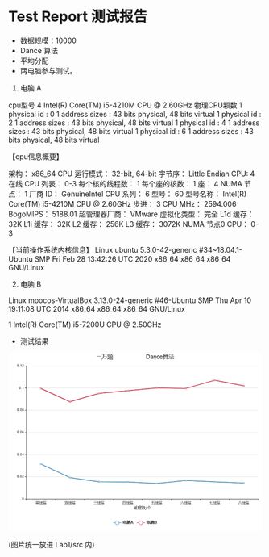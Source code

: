 # Test Report 测试报告

* 数据规模：10000
* Dance 算法
* 平均分配
* 两电脑参与测试。

1. 电脑 A

cpu型号 4 Intel(R) Core(TM) i5-4210M CPU @ 2.60GHz
物理CPU颗数 
1 physical id	: 0
   1 address sizes	: 43 bits physical, 48 bits virtual
   1 physical id	: 2
   1 address sizes	: 43 bits physical, 48 bits virtual
   1 physical id	: 4
   1 address sizes	: 43 bits physical, 48 bits virtual
   1 physical id	: 6
   1 address sizes	: 43 bits physical, 48 bits virtual

【cpu信息概要】

架构：      x86_64
CPU 运行模式：  32-bit, 64-bit
字节序：     Little Endian
CPU:       4
在线 CPU 列表： 0-3
每个核的线程数： 1
每个座的核数：  1
座：       4
NUMA 节点：   1
厂商 ID：    GenuineIntel
CPU 系列：    6
型号：      60
型号名称：    Intel(R) Core(TM) i5-4210M CPU @ 2.60GHz
步进：      3
CPU MHz：    2594.006
BogoMIPS：    5188.01
超管理器厂商：  VMware
虚拟化类型：   完全
L1d 缓存：    32K
L1i 缓存：    32K
L2 缓存：    256K
L3 缓存：    3072K
NUMA 节点0 CPU： 0-3

【当前操作系统内核信息】
Linux ubuntu 5.3.0-42-generic #34~18.04.1-Ubuntu SMP Fri Feb 28 13:42:26 UTC 2020 x86_64 x86_64 x86_64 GNU/Linux

2. 电脑 B

Linux moocos-VirtualBox 3.13.0-24-generic #46-Ubuntu SMP Thu Apr 10 19:11:08 UTC 2014 x86_64 x86_64 x86_64 GNU/Linux

1 Intel(R) Core(TM) i5-7200U CPU @ 2.50GHz

* 测试结果

<img src="src/Test10000︱Dance算法.png" alt="ExampleInput" style="zoom:100%;" />

(图片统一放进 Lab1/src 内)